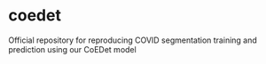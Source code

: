# coedet
Official repository for reproducing COVID segmentation training and prediction using our CoEDet model
